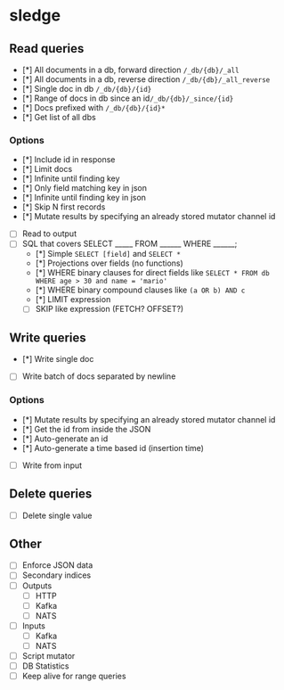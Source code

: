 # sledge

## Read queries
* [*] All documents in a db, forward direction `/_db/{db}/_all`
* [*] All documents in a db, reverse direction `/_db/{db}/_all_reverse`
* [*] Single doc in db `/_db/{db}/{id}`
* [*] Range of docs in db since an id`/_db/{db}/_since/{id}`
* [*] Docs prefixed with `/_db/{db}/{id}*`
* [*] Get list of all dbs

### Options
* [*] Include id in response
* [*] Limit docs
* [*] Infinite until finding key
* [*] Only field matching key in json
* [*] Infinite until finding key in json
* [*] Skip N first records
* [*] Mutate results by specifying an already stored mutator channel id
* [ ] Read to output
* [ ] SQL that covers SELECT _____ FROM ______ WHERE ______;
    * [*] Simple `SELECT [field]` and `SELECT *`
    * [*] Projections over fields (no functions)
    * [*] WHERE binary clauses for direct fields like `SELECT * FROM db WHERE age > 30 and name = 'mario'`
    * [*] WHERE binary compound clauses like `(a OR b) AND c`
    * [*] LIMIT expression
    * [ ] SKIP like expression (FETCH? OFFSET?)

## Write queries
* [*] Write single doc
* [ ] Write batch of docs separated by newline

### Options
* [*] Mutate results by specifying an already stored mutator channel id
* [*] Get the id from inside the JSON
* [*] Auto-generate an id
* [*] Auto-generate a time based id (insertion time)
* [ ] Write from input

## Delete queries

* [ ] Delete single value

## Other

* [ ] Enforce JSON data
* [ ] Secondary indices
* [ ] Outputs
  * [ ] HTTP
  * [ ] Kafka
  * [ ] NATS
* [ ] Inputs
  * [ ] Kafka
  * [ ] NATS
* [ ] Script mutator
* [ ] DB Statistics
* [ ] Keep alive for range queries
